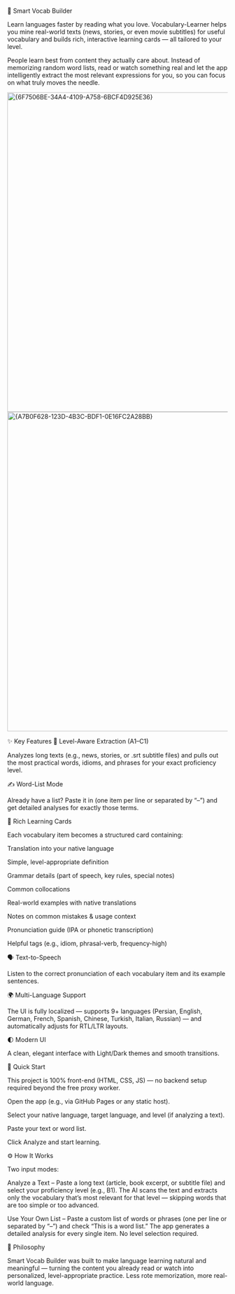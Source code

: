 🧠 Smart Vocab Builder

Learn languages faster by reading what you love. Vocabulary-Learner helps you mine real-world texts (news, stories, or even movie subtitles) for useful vocabulary and builds rich, interactive learning cards — all tailored to your level.

People learn best from content they actually care about. Instead of memorizing random word lists, read or watch something real and let the app intelligently extract the most relevant expressions for you, so you can focus on what truly moves the needle.

<img width="800" height="730" alt="{6F7506BE-34A4-4109-A758-6BCF4D925E36}" src="https://github.com/user-attachments/assets/5df81f2a-98f6-4932-bde2-f100f4ba1e05" />
<img width="800" height="730" alt="{A7B0F628-123D-4B3C-BDF1-0E16FC2A28BB}" src="https://github.com/user-attachments/assets/e5011ec2-9d88-4630-bc38-5f9ce92d8050" />



✨ Key Features
🎯 Level-Aware Extraction (A1–C1)

Analyzes long texts (e.g., news, stories, or .srt subtitle files) and pulls out the most practical words, idioms, and phrases for your exact proficiency level.

✍️ Word-List Mode

Already have a list? Paste it in (one item per line or separated by “–”) and get detailed analyses for exactly those terms.

🧠 Rich Learning Cards

Each vocabulary item becomes a structured card containing:

Translation into your native language

Simple, level-appropriate definition

Grammar details (part of speech, key rules, special notes)

Common collocations

Real-world examples with native translations

Notes on common mistakes & usage context

Pronunciation guide (IPA or phonetic transcription)

Helpful tags (e.g., idiom, phrasal-verb, frequency-high)

🗣️ Text-to-Speech

Listen to the correct pronunciation of each vocabulary item and its example sentences.

🌍 Multi-Language Support

The UI is fully localized — supports 9+ languages (Persian, English, German, French, Spanish, Chinese, Turkish, Italian, Russian) — and automatically adjusts for RTL/LTR layouts.

🌓 Modern UI

A clean, elegant interface with Light/Dark themes and smooth transitions.

🚀 Quick Start

This project is 100% front-end (HTML, CSS, JS) — no backend setup required beyond the free proxy worker.

Open the app (e.g., via GitHub Pages or any static host).

Select your native language, target language, and level (if analyzing a text).

Paste your text or word list.

Click Analyze and start learning.

⚙️ How It Works

Two input modes:

Analyze a Text – Paste a long text (article, book excerpt, or subtitle file) and select your proficiency level (e.g., B1).
The AI scans the text and extracts only the vocabulary that’s most relevant for that level — skipping words that are too simple or too advanced.

Use Your Own List – Paste a custom list of words or phrases (one per line or separated by “–”) and check “This is a word list.”
The app generates a detailed analysis for every single item. No level selection required.

🧩 Philosophy

Smart Vocab Builder was built to make language learning natural and meaningful — turning the content you already read or watch into personalized, level-appropriate practice.
Less rote memorization, more real-world language.
